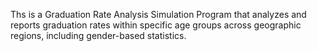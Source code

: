 Ths is a Graduation Rate Analysis Simulation Program that analyzes and reports graduation rates within specific age groups across geographic regions, including gender-based statistics.
